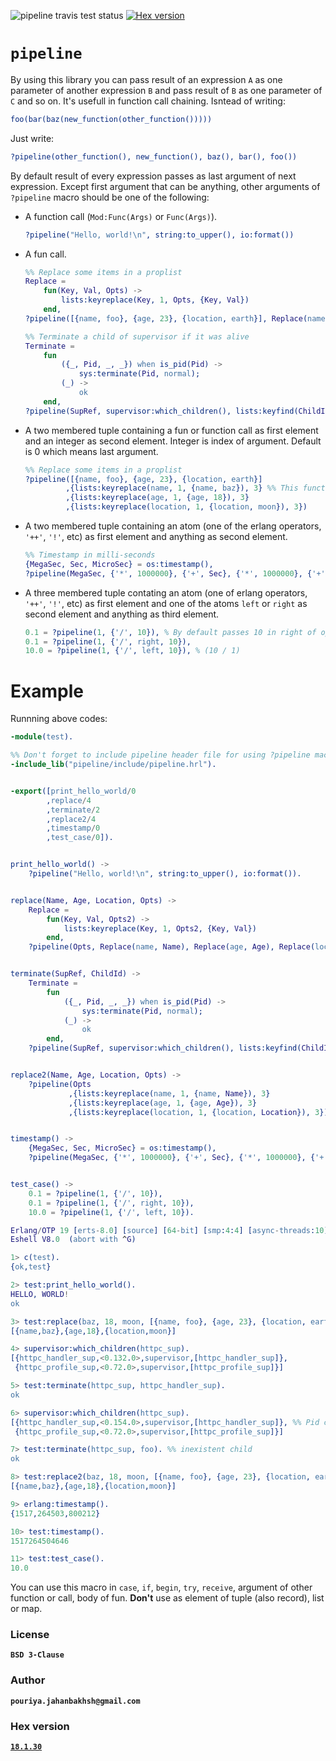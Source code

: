 ![pipeline travis test status](https://travis-ci.org/Pouriya-Jahanbakhsh/pipeline.png?branch=master) [![Hex version](https://img.shields.io/hexpm/v/director.svg "Hex version")](https://hex.pm/packages/pl)

# `pipeline`
By using this library you can pass result of an expression `A` as one parameter of another expression `B` and pass result of `B` as one parameter of `C` and so on. It's usefull in function call chaining. Isntead of writing:
```erlang
foo(bar(baz(new_function(other_function()))))
```
Just write:
```erlang
?pipeline(other_function(), new_function(), baz(), bar(), foo())
```
By default result of every expression passes as last argument of next expression. Except first argument that can be anything, other arguments of `?pipeline` macro should be one of the following:
* A function call (`Mod:Func(Args)` or `Func(Args)`).  
    ```erlang
    ?pipeline("Hello, world!\n", string:to_upper(), io:format())
    ```
* A fun call.
    ```erlang
    %% Replace some items in a proplist
    Replace = 
        fun(Key, Val, Opts) ->
            lists:keyreplace(Key, 1, Opts, {Key, Val})
        end,
    ?pipeline([{name, foo}, {age, 23}, {location, earth}], Replace(name, baz), Replace(age, 18), Replace(location, moon))
    
    %% Terminate a child of supervisor if it was alive
    Terminate =
        fun
            ({_, Pid, _, _}) when is_pid(Pid) ->
                sys:terminate(Pid, normal);
            (_) ->
                ok
        end,
    ?pipeline(SupRef, supervisor:which_children(), lists:keyfind(ChildId, 1), Terminate())
    ```
* A two membered tuple containing a fun or function call as first element and an integer as second element. Integer is index of argument. Default is 0 which means last argument.
    ```erlang
    %% Replace some items in a proplist
    ?pipeline([{name, foo}, {age, 23}, {location, earth}]
             ,{lists:keyreplace(name, 1, {name, baz}), 3} %% This function needs result of above expression as its third argument
             ,{lists:keyreplace(age, 1, {age, 18}), 3}
             ,{lists:keyreplace(location, 1, {location, moon}), 3})
    
    ```
* A two membered tuple containing an atom (one of the erlang operators, `'++'`, `'!'`, etc) as first element and anything as second element.
    ```erlang
    %% Timestamp in milli-seconds
    {MegaSec, Sec, MicroSec} = os:timestamp(),
    ?pipeline(MegaSec, {'*', 1000000}, {'+', Sec}, {'*', 1000000}, {'+', MicroSec}, {'div', 1000}).
    ```
* A three membered tuple contating an atom (one of erlang operators, `'++'`, `'!'`, etc) as first element and one of the atoms `left` or `right` as second element and anything as third element.
    ```erlang
    0.1 = ?pipeline(1, {'/', 10}), % By default passes 10 in right of operator (1 / 10)
    0.1 = ?pipeline(1, {'/', right, 10}),
    10.0 = ?pipeline(1, {'/', left, 10}), % (10 / 1)
    ```
# Example
Runnning above codes:
```erlang
-module(test).

%% Don't forget to include pipeline header file for using ?pipeline macro and compile code correctly
-include_lib("pipeline/include/pipeline.hrl").


-export([print_hello_world/0
        ,replace/4
        ,terminate/2
        ,replace2/4
        ,timestamp/0
        ,test_case/0]).


print_hello_world() ->
    ?pipeline("Hello, world!\n", string:to_upper(), io:format()).


replace(Name, Age, Location, Opts) ->
    Replace =
        fun(Key, Val, Opts2) ->
            lists:keyreplace(Key, 1, Opts2, {Key, Val})
        end,
    ?pipeline(Opts, Replace(name, Name), Replace(age, Age), Replace(location, Location)).


terminate(SupRef, ChildId) ->
    Terminate =
        fun
            ({_, Pid, _, _}) when is_pid(Pid) ->
                sys:terminate(Pid, normal);
            (_) ->
                ok
        end,
    ?pipeline(SupRef, supervisor:which_children(), lists:keyfind(ChildId, 1), Terminate()).


replace2(Name, Age, Location, Opts) ->
    ?pipeline(Opts
             ,{lists:keyreplace(name, 1, {name, Name}), 3}
             ,{lists:keyreplace(age, 1, {age, Age}), 3}
             ,{lists:keyreplace(location, 1, {location, Location}), 3}).


timestamp() ->
    {MegaSec, Sec, MicroSec} = os:timestamp(),
    ?pipeline(MegaSec, {'*', 1000000}, {'+', Sec}, {'*', 1000000}, {'+', MicroSec}, {'div', 1000}).


test_case() ->
    0.1 = ?pipeline(1, {'/', 10}),
    0.1 = ?pipeline(1, {'/', right, 10}),
    10.0 = ?pipeline(1, {'/', left, 10}).
```
```erlang
Erlang/OTP 19 [erts-8.0] [source] [64-bit] [smp:4:4] [async-threads:10] [hipe] [kernel-poll:false]
Eshell V8.0  (abort with ^G)

1> c(test).
{ok,test}

2> test:print_hello_world().
HELLO, WORLD!
ok

3> test:replace(baz, 18, moon, [{name, foo}, {age, 23}, {location, earth}]).
[{name,baz},{age,18},{location,moon}]

4> supervisor:which_children(httpc_sup).    
[{httpc_handler_sup,<0.132.0>,supervisor,[httpc_handler_sup]},
 {httpc_profile_sup,<0.72.0>,supervisor,[httpc_profile_sup]}]

5> test:terminate(httpc_sup, httpc_handler_sup).
ok

6> supervisor:which_children(httpc_sup).        
[{httpc_handler_sup,<0.154.0>,supervisor,[httpc_handler_sup]}, %% Pid changed, then worked
 {httpc_profile_sup,<0.72.0>,supervisor,[httpc_profile_sup]}]

7> test:terminate(httpc_sup, foo). %% inexistent child
ok

8> test:replace2(baz, 18, moon, [{name, foo}, {age, 23}, {location, earth}]).
[{name,baz},{age,18},{location,moon}]

9> erlang:timestamp().
{1517,264503,800212}

10> test:timestamp().  
1517264504646

11> test:test_case().
10.0
```
You can use this macro in `case`, `if`, `begin`, `try`, `receive`, argument of other function or call, body of fun. **Don't** use as element of tuple (also record), list or map.

### License
**`BSD 3-Clause`**


### Author
**`pouriya.jahanbakhsh@gmail.com`**

### Hex version
[**`18.1.30`**](https://hex.pm/packages/pl)

